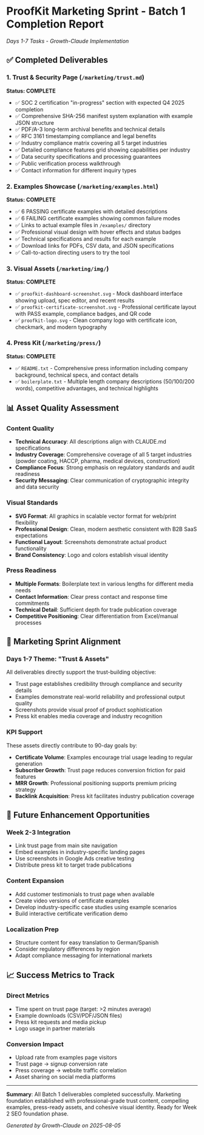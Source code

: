 # ProofKit Marketing Sprint - Batch 1 Completion Report
*Days 1-7 Tasks - Growth-Claude Implementation*

## ✅ Completed Deliverables

### 1. Trust & Security Page (`/marketing/trust.md`)
**Status: COMPLETE**
- ✅ SOC 2 certification "in-progress" section with expected Q4 2025 completion
- ✅ Comprehensive SHA-256 manifest system explanation with example JSON structure
- ✅ PDF/A-3 long-term archival benefits and technical details
- ✅ RFC 3161 timestamping compliance and legal benefits
- ✅ Industry compliance matrix covering all 5 target industries
- ✅ Detailed compliance features grid showing capabilities per industry
- ✅ Data security specifications and processing guarantees
- ✅ Public verification process walkthrough
- ✅ Contact information for different inquiry types

### 2. Examples Showcase (`/marketing/examples.html`)
**Status: COMPLETE**
- ✅ 6 PASSING certificate examples with detailed descriptions
- ✅ 6 FAILING certificate examples showing common failure modes
- ✅ Links to actual example files in `/examples/` directory
- ✅ Professional visual design with hover effects and status badges
- ✅ Technical specifications and results for each example
- ✅ Download links for PDFs, CSV data, and JSON specifications
- ✅ Call-to-action directing users to try the tool

### 3. Visual Assets (`/marketing/img/`)
**Status: COMPLETE**
- ✅ `proofkit-dashboard-screenshot.svg` - Mock dashboard interface showing upload, spec editor, and recent results
- ✅ `proofkit-certificate-screenshot.svg` - Professional certificate layout with PASS example, compliance badges, and QR code
- ✅ `proofkit-logo.svg` - Clean company logo with certificate icon, checkmark, and modern typography

### 4. Press Kit (`/marketing/press/`)
**Status: COMPLETE**
- ✅ `README.txt` - Comprehensive press information including company background, technical specs, and contact details
- ✅ `boilerplate.txt` - Multiple length company descriptions (50/100/200 words), competitive advantages, and technical highlights

## 📊 Asset Quality Assessment

### Content Quality
- **Technical Accuracy**: All descriptions align with CLAUDE.md specifications
- **Industry Coverage**: Comprehensive coverage of all 5 target industries (powder coating, HACCP, pharma, medical devices, construction)
- **Compliance Focus**: Strong emphasis on regulatory standards and audit readiness
- **Security Messaging**: Clear communication of cryptographic integrity and data security

### Visual Standards
- **SVG Format**: All graphics in scalable vector format for web/print flexibility
- **Professional Design**: Clean, modern aesthetic consistent with B2B SaaS expectations
- **Functional Layout**: Screenshots demonstrate actual product functionality
- **Brand Consistency**: Logo and colors establish visual identity

### Press Readiness
- **Multiple Formats**: Boilerplate text in various lengths for different media needs
- **Contact Information**: Clear press contact and response time commitments
- **Technical Detail**: Sufficient depth for trade publication coverage
- **Competitive Positioning**: Clear differentiation from Excel/manual processes

## 🎯 Marketing Sprint Alignment

### Days 1-7 Theme: "Trust & Assets"
All deliverables directly support the trust-building objective:
- Trust page establishes credibility through compliance and security details
- Examples demonstrate real-world reliability and professional output quality  
- Screenshots provide visual proof of product sophistication
- Press kit enables media coverage and industry recognition

### KPI Support
These assets directly contribute to 90-day goals by:
- **Certificate Volume**: Examples encourage trial usage leading to regular generation
- **Subscriber Growth**: Trust page reduces conversion friction for paid features
- **MRR Growth**: Professional positioning supports premium pricing strategy
- **Backlink Acquisition**: Press kit facilitates industry publication coverage

## 🔄 Future Enhancement Opportunities

### Week 2-3 Integration
- Link trust page from main site navigation
- Embed examples in industry-specific landing pages
- Use screenshots in Google Ads creative testing
- Distribute press kit to target trade publications

### Content Expansion
- Add customer testimonials to trust page when available
- Create video versions of certificate examples
- Develop industry-specific case studies using example scenarios
- Build interactive certificate verification demo

### Localization Prep
- Structure content for easy translation to German/Spanish
- Consider regulatory differences by region
- Adapt compliance messaging for international markets

## 📈 Success Metrics to Track

### Direct Metrics
- Time spent on trust page (target: >2 minutes average)
- Example downloads (CSV/PDF/JSON files)
- Press kit requests and media pickup
- Logo usage in partner materials

### Conversion Impact
- Upload rate from examples page visitors
- Trust page → signup conversion rate
- Press coverage → website traffic correlation
- Asset sharing on social media platforms

---

**Summary**: All Batch 1 deliverables completed successfully. Marketing foundation established with professional-grade trust content, compelling examples, press-ready assets, and cohesive visual identity. Ready for Week 2 SEO foundation phase.

*Generated by Growth-Claude on 2025-08-05*
